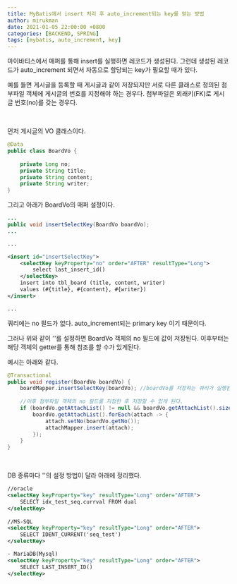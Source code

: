 ```yaml
---
title: MyBatis에서 insert 처리 후 auto_increment되는 key를 얻는 방법
author: mirukman
date: 2021-01-05 22:00:00 +0800
categories: [BACKEND, SPRING]
tags: [mybatis, auto_increment, key]
---
```


마이바티스에서 매퍼를 통해 insert를 실행하면 레코드가 생성된다. 그런데 생성된 레코드가 auto_increment 되면서 자동으로 할당되는 key가 필요할 때가 있다.

예를 들면 게시글을 등록할 때 게시글과 같이 저장되지만 서로 다른 클래스로 정의된 첨부파일 객체에 게시글의 번호를 지정해야 하는 경우다. 첨부파일은 외래키(FK)로 게시글 번호(no)를 갖는 경우다.

<br>

먼저 게시글의 VO 클래스이다.

~~~ java
@Data
public class BoardVo {
    
    private Long no;
    private String title;
    private String content;
    private String writer;
}
~~~

그리고 아래가 BoardVo의 매퍼 설정이다.

~~~ java
...
public void insertSelectKey(BoardVo boardVo);
...
~~~

~~~ xml
...

<insert id="insertSelectKey">
    <selectKey keyProperty="no" order="AFTER" resultType="Long">
        select last_insert_id()
    </selectKey>
    insert into tbl_board (title, content, writer)
    values (#{title}, #{content}, #{writer})
</insert>

...
~~~

쿼리에는 no 필드가 없다. auto_increment되는 primary key 이기 때문이다.

그러나 위와 같이 '<SelectKey>'를 설정하면 BoardVo 객체의 no 필드에 값이 저장된다. 이후부터는 해당 객체의 getter를 통해 참조를 할 수가 있게된다.

예시는 아래와 같다.

~~~ java
@Transactional
public void register(BoardVo boardVo) {
	boardMapper.insertSelectKey(boardVo); //boardVo를 저장하는 쿼리가 실행된 후 boardVo 객체의 no 필드에 값이 set 된다.
	
	//이후 첨부파일 객체의 no 필드를 지정한 후 저장할 수 있게 된다.
	if (boardVo.getAttachList() != null && boardVo.getAttachList().size() > 0) {
		boardVo.getAttachList().forEach(attach -> {
			attach.setNo(boardVo.getNo());
			attachMapper.insert(attach);
		});
	}
}
~~~

<br>

DB 종류마다 '<selectKey>'의 설정 방법이 달라 아래에 정리했다.

~~~ xml
//oracle
<selectKey keyProperty="key" resultType="Long" order="AFTER">
	SELECT idx_test_seq.currval FROM dual
</selectKey>
	
//MS-SQL
<selectKey keyProperty="key" resultType="Long" order="AFTER">
	SELECT IDENT_CURRENT('seq_test')
</selectKey>

- MariaDB(Mysql)
<selectKey keyProperty="key" resultType="Long" order="AFTER">
	SELECT LAST_INSERT_ID()
</selectKey>
~~~